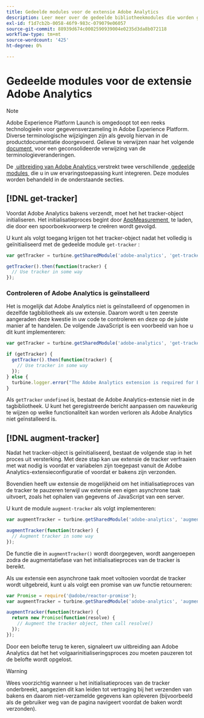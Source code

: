 ```yaml
---
title: Gedeelde modules voor de extensie Adobe Analytics
description: Leer meer over de gedeelde bibliotheekmodules die worden geleverd door de Adobe Analytics-tagextensie in Adobe Experience Platform.
exl-id: f1d7cb2b-0058-46f9-983c-079079e06057
source-git-commit: 88939d674c0002590939004e0235d3da8b072118
workflow-type: tm+mt
source-wordcount: '425'
ht-degree: 0%

---
```


# Gedeelde modules voor de extensie Adobe Analytics

>[!NOTE]
>
>Adobe Experience Platform Launch is omgedoopt tot een reeks technologieën voor gegevensverzameling in Adobe Experience Platform. Diverse terminologische wijzigingen zijn als gevolg hiervan in de productdocumentatie doorgevoerd. Gelieve te verwijzen naar het volgende [&#x200B; document &#x200B;](../../../term-updates.md) voor een geconsolideerde verwijzing van de terminologieveranderingen.

De [&#x200B; uitbreiding van Adobe Analytics &#x200B;](./overview.md) verstrekt twee verschillende [&#x200B; gedeelde modules &#x200B;](../../../extension-dev/web/shared.md) die u in uw ervaringstoepassing kunt integreren. Deze modules worden behandeld in de onderstaande secties.

## [!DNL get-tracker]

Voordat Adobe Analytics bakens verzendt, moet het het tracker-object initialiseren. Het initialisatieproces begint door [&#x200B; AppMeasurement &#x200B;](https://experienceleague.adobe.com/docs/analytics/implementation/js/overview.html?lang=nl-NL) te laden, die door een spoorboekvoorwerp te creëren wordt gevolgd.

U kunt als volgt toegang krijgen tot het tracker-object nadat het volledig is geïnitialiseerd met de gedeelde module `get-tracker` :

```js
var getTracker = turbine.getSharedModule('adobe-analytics', 'get-tracker');

getTracker().then(function(tracker) {
  // Use tracker in some way
});
```

### Controleren of Adobe Analytics is geïnstalleerd

Het is mogelijk dat Adobe Analytics niet is geïnstalleerd of opgenomen in dezelfde tagbibliotheek als uw extensie. Daarom wordt u ten zeerste aangeraden deze kwestie in uw code te controleren en deze op de juiste manier af te handelen. De volgende JavaScript is een voorbeeld van hoe u dit kunt implementeren:

```js
var getTracker = turbine.getSharedModule('adobe-analytics', 'get-tracker');

if (getTracker) {
  getTracker().then(function(tracker) {
    // Use tracker in some way
  });
} else {
  turbine.logger.error("The Adobe Analytics extension is required for Extension XYZ to function properly.");
}
```

Als `getTracker` `undefined` is, bestaat de Adobe Analytics-extensie niet in de tagbibliotheek. U kunt het geregistreerde bericht aanpassen om nauwkeurig te wijzen op welke functionaliteit kan worden verloren als Adobe Analytics niet geïnstalleerd is.


## [!DNL augment-tracker]

Nadat het tracker-object is geïnitialiseerd, bestaat de volgende stap in het proces uit versterking. Met deze stap kan uw extensie de tracker verfraaien met wat nodig is voordat er variabelen zijn toegepast vanuit de Adobe Analytics-extensieconfiguratie of voordat er bakens zijn verzonden.

Bovendien heeft uw extensie de mogelijkheid om het initialisatieproces van de tracker te pauzeren terwijl uw extensie een eigen asynchrone taak uitvoert, zoals het ophalen van gegevens of JavaScript van een server.

U kunt de module `augment-tracker` als volgt implementeren:

```js
var augmentTracker = turbine.getSharedModule('adobe-analytics', 'augment-tracker');

augmentTracker(function(tracker) {
  // Augment tracker in some way
});
```

De functie die in `augmentTracker()` wordt doorgegeven, wordt aangeroepen zodra de augmentatiefase van het initialisatieproces van de tracker is bereikt.

Als uw extensie een asynchrone taak moet voltooien voordat de tracker wordt uitgebreid, kunt u als volgt een promise van uw functie retourneren:

```js
var Promise = require('@adobe/reactor-promise');
var augmentTracker = turbine.getSharedModule('adobe-analytics', 'augment-tracker');

augmentTracker(function(tracker) {
  return new Promise(function(resolve) {
    // Augment the tracker object, then call resolve()
  });
});
```

Door een belofte terug te keren, signaleert uw uitbreiding aan Adobe Analytics dat het het volgaarinitialiseringsproces zou moeten pauzeren tot de belofte wordt opgelost.

>[!WARNING]
>
>Wees voorzichtig wanneer u het initialisatieproces van de tracker onderbreekt, aangezien dit kan leiden tot vertraging bij het verzenden van bakens en daarom niet-verzamelde gegevens kan opleveren (bijvoorbeeld als de gebruiker weg van de pagina navigeert voordat de baken wordt verzonden).
